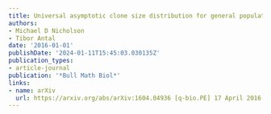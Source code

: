 ```yaml
---
title: Universal asymptotic clone size distribution for general population growth
authors:
- Michael D Nicholson
- Tibor Antal
date: '2016-01-01'
publishDate: '2024-01-11T15:45:03.030135Z'
publication_types:
- article-journal
publication: '*Bull Math Biol*'
links:
- name: arXiv
  url: https://arxiv.org/abs/arXiv:1604.04936 [q-bio.PE] 17 April 2016
---
```

